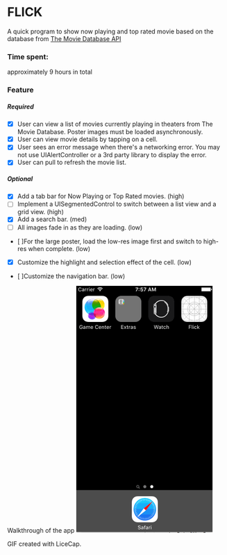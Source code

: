 # FLICK

A quick program to show now playing and top rated movie based on the database from [The Movie Database API](http://docs.themoviedb.apiary.io/)

### Time spent:
approximately 9 hours in total

### Feature
##### Required
* [x] User can view a list of movies currently playing in theaters from The Movie Database. Poster images must be loaded asynchronously.
* [x] User can view movie details by tapping on a cell.
* [x] User sees an error message when there's a networking error. You may not use UIAlertController or a 3rd party library to display the error.
* [x] User can pull to refresh the movie list.
##### Optional
* [x] Add a tab bar for Now Playing or Top Rated movies. (high)
* [ ] Implement a UISegmentedControl to switch between a list view and a grid view. (high)
* [x] Add a search bar. (med)
* [ ] All images fade in as they are loading. (low)

* [ ]For the large poster, load the low-res image first and switch to high-res when complete. (low)
* [x] Customize the highlight and selection effect of the cell. (low)
* [ ]Customize the navigation bar. (low)

Walkthrough of the app
![App Walkthrough](https://raw.githubusercontent.com/liemlyquan/Flick/master/gif/Flick.gif)

GIF created with LiceCap.
